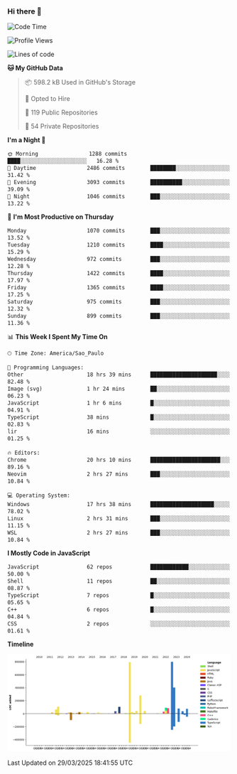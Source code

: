 ### Hi there 👋

<!--START_SECTION:waka-->
![Code Time](http://img.shields.io/badge/Code%20Time-7%2C014%20hrs%2023%20mins-blue)

![Profile Views](http://img.shields.io/badge/Profile%20Views-0-blue)

![Lines of code](https://img.shields.io/badge/From%20Hello%20World%20I%27ve%20Written-3.3%20million%20lines%20of%20code-blue)

**🐱 My GitHub Data** 

> 📦 598.2 kB Used in GitHub's Storage 
 > 
> 💼 Opted to Hire
 > 
> 📜 119 Public Repositories 
 > 
> 🔑 54 Private Repositories 
 > 
**I'm a Night 🦉** 

```text
🌞 Morning                1288 commits        ████░░░░░░░░░░░░░░░░░░░░░   16.28 % 
🌆 Daytime                2486 commits        ████████░░░░░░░░░░░░░░░░░   31.42 % 
🌃 Evening                3093 commits        ██████████░░░░░░░░░░░░░░░   39.09 % 
🌙 Night                  1046 commits        ███░░░░░░░░░░░░░░░░░░░░░░   13.22 % 
```
📅 **I'm Most Productive on Thursday** 

```text
Monday                   1070 commits        ███░░░░░░░░░░░░░░░░░░░░░░   13.52 % 
Tuesday                  1210 commits        ████░░░░░░░░░░░░░░░░░░░░░   15.29 % 
Wednesday                972 commits         ███░░░░░░░░░░░░░░░░░░░░░░   12.28 % 
Thursday                 1422 commits        ████░░░░░░░░░░░░░░░░░░░░░   17.97 % 
Friday                   1365 commits        ████░░░░░░░░░░░░░░░░░░░░░   17.25 % 
Saturday                 975 commits         ███░░░░░░░░░░░░░░░░░░░░░░   12.32 % 
Sunday                   899 commits         ███░░░░░░░░░░░░░░░░░░░░░░   11.36 % 
```


📊 **This Week I Spent My Time On** 

```text
🕑︎ Time Zone: America/Sao_Paulo

💬 Programming Languages: 
Other                    18 hrs 39 mins      █████████████████████░░░░   82.48 % 
Image (svg)              1 hr 24 mins        ██░░░░░░░░░░░░░░░░░░░░░░░   06.23 % 
JavaScript               1 hr 6 mins         █░░░░░░░░░░░░░░░░░░░░░░░░   04.91 % 
TypeScript               38 mins             █░░░░░░░░░░░░░░░░░░░░░░░░   02.83 % 
lir                      16 mins             ░░░░░░░░░░░░░░░░░░░░░░░░░   01.25 % 

🔥 Editors: 
Chrome                   20 hrs 10 mins      ██████████████████████░░░   89.16 % 
Neovim                   2 hrs 27 mins       ███░░░░░░░░░░░░░░░░░░░░░░   10.84 % 

💻 Operating System: 
Windows                  17 hrs 38 mins      ████████████████████░░░░░   78.02 % 
Linux                    2 hrs 31 mins       ███░░░░░░░░░░░░░░░░░░░░░░   11.15 % 
WSL                      2 hrs 27 mins       ███░░░░░░░░░░░░░░░░░░░░░░   10.84 % 
```

**I Mostly Code in JavaScript** 

```text
JavaScript               62 repos            ████████████░░░░░░░░░░░░░   50.00 % 
Shell                    11 repos            ██░░░░░░░░░░░░░░░░░░░░░░░   08.87 % 
TypeScript               7 repos             █░░░░░░░░░░░░░░░░░░░░░░░░   05.65 % 
C++                      6 repos             █░░░░░░░░░░░░░░░░░░░░░░░░   04.84 % 
CSS                      2 repos             ░░░░░░░░░░░░░░░░░░░░░░░░░   01.61 % 
```



**Timeline**

![Lines of Code chart](https://raw.githubusercontent.com/jampow/jampow/master/assets/bar_graph.png)


 Last Updated on 29/03/2025 18:41:55 UTC
<!--END_SECTION:waka-->
